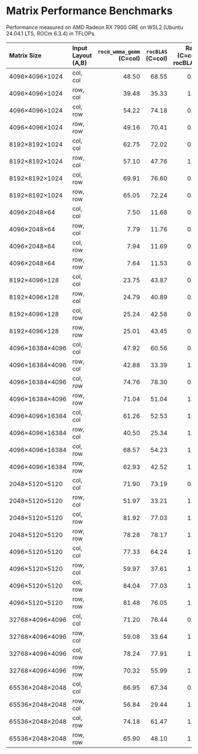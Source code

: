 # Matrix Performance Benchmarks

Performance measured on AMD Radeon RX 7900 GRE on WSL2 (Ubuntu 24.04.1 LTS, ROCm 6.3.4) in TFLOPs.

| Matrix Size       | Input Layout (A,B) | `rocm_wmma_gemm`<br>(C=col) | `rocBLAS`<br>(C=col) | Ratio<br>(C=col / rocBLAS) | `rocm_wmma_gemm`<br>(C=row) | Ratio<br>(C=row / rocBLAS) |
|:------------------|:-------------------|---------------------------:|--------------------:|--------------------------:|---------------------------:|--------------------------:|
| 4096×4096×1024    | col, col           |                      48.50 |               68.55 |                      0.71 |                      50.56 |                      0.74 |
| 4096×4096×1024    | row, col           |                      39.48 |               35.33 |                      1.12 |                      41.04 |                      1.16 |
| 4096×4096×1024    | col, row           |                      54.22 |               74.18 |                      0.73 |                      57.93 |                      0.78 |
| 4096×4096×1024    | row, row           |                      49.16 |               70.41 |                      0.70 |                      52.44 |                      0.74 |
| 8192×8192×1024    | col, col           |                      62.75 |               72.02 |                      0.87 |                      65.37 |                      0.91 |
| 8192×8192×1024    | row, col           |                      57.10 |               47.76 |                      1.20 |                      59.39 |                      1.24 |
| 8192×8192×1024    | col, row           |                      69.91 |               76.60 |                      0.91 |                      74.45 |                      0.97 |
| 8192×8192×1024    | row, row           |                      65.05 |               72.24 |                      0.90 |                      68.74 |                      0.95 |
| 4096×2048×64      | col, col           |                       7.50 |               11.68 |                      0.64 |                       9.32 |                      0.80 |
| 4096×2048×64      | row, col           |                       7.79 |               11.76 |                      0.66 |                       8.88 |                      0.75 |
| 4096×2048×64      | col, row           |                       7.94 |               11.69 |                      0.68 |                       9.49 |                      0.81 |
| 4096×2048×64      | row, row           |                       7.64 |               11.53 |                      0.66 |                       9.23 |                      0.80 |
| 8192×4096×128     | col, col           |                      23.75 |               43.87 |                      0.54 |                      32.01 |                      0.73 |
| 8192×4096×128     | row, col           |                      24.79 |               40.89 |                      0.61 |                      31.23 |                      0.76 |
| 8192×4096×128     | col, row           |                      25.24 |               42.58 |                      0.59 |                      32.94 |                      0.77 |
| 8192×4096×128     | row, row           |                      25.01 |               43.45 |                      0.58 |                      30.99 |                      0.71 |
| 4096×16384×4096   | col, col           |                      47.92 |               60.56 |                      0.79 |                      49.40 |                      0.82 |
| 4096×16384×4096   | row, col           |                      42.88 |               33.39 |                      1.28 |                      42.50 |                      1.27 |
| 4096×16384×4096   | col, row           |                      74.76 |               78.30 |                      0.95 |                      78.67 |                      1.00 |
| 4096×16384×4096   | row, row           |                      71.04 |               51.04 |                      1.39 |                      73.58 |                      1.44 |
| 4096×4096×16384   | col, col           |                      61.26 |               52.53 |                      1.17 |                      57.99 |                      1.10 |
| 4096×4096×16384   | row, col           |                      40.50 |               25.34 |                      1.60 |                      41.47 |                      1.64 |
| 4096×4096×16384   | col, row           |                      68.57 |               54.23 |                      1.26 |                      70.02 |                      1.29 |
| 4096×4096×16384   | row, row           |                      62.93 |               42.52 |                      1.48 |                      63.71 |                      1.50 |
| 2048×5120×5120    | col, col           |                      71.90 |               73.19 |                      0.98 |                      71.19 |                      0.97 |
| 2048×5120×5120    | row, col           |                      51.97 |               33.21 |                      1.56 |                      52.03 |                      1.57 |
| 2048×5120×5120    | col, row           |                      81.92 |               77.03 |                      1.06 |                      85.11 |                      1.10 |
| 2048×5120×5120    | row, row           |                      78.28 |               78.17 |                      1.00 |                      78.22 |                      1.00 |
| 4096×5120×5120    | col, col           |                      77.33 |               64.24 |                      1.20 |                      74.42 |                      1.16 |
| 4096×5120×5120    | row, col           |                      59.97 |               37.61 |                      1.60 |                      60.60 |                      1.61 |
| 4096×5120×5120    | col, row           |                      84.04 |               77.03 |                      1.09 |                      86.65 |                      1.12 |
| 4096×5120×5120    | row, row           |                      81.48 |               76.05 |                      1.07 |                      82.37 |                      1.08 |
| 32768×4096×4096   | col, col           |                      71.20 |               76.44 |                      0.93 |                      69.19 |                      0.91 |
| 32768×4096×4096   | row, col           |                      59.08 |               33.64 |                      1.76 |                      60.83 |                      1.81 |
| 32768×4096×4096   | col, row           |                      78.24 |               77.91 |                      1.00 |                      81.04 |                      1.04 |
| 32768×4096×4096   | row, row           |                      70.32 |               55.99 |                      1.26 |                      75.19 |                      1.34 |
| 65536×2048×2048   | col, col           |                      66.95 |               67.34 |                      0.99 |                      66.15 |                      0.98 |
| 65536×2048×2048   | row, col           |                      56.84 |               29.44 |                      1.93 |                      57.03 |                      1.94 |
| 65536×2048×2048   | col, row           |                      74.18 |               61.47 |                      1.21 |                      77.71 |                      1.26 |
| 65536×2048×2048   | row, row           |                      65.90 |               48.10 |                      1.37 |                      69.67 |                      1.45 |
